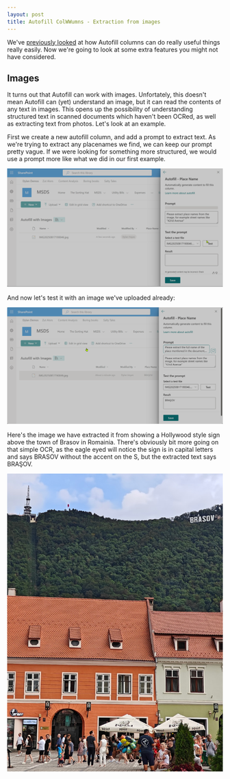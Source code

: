 ```yaml
---
layout: post
title: Autofill ColWWumns - Extraction from images
---
```


We've [previously looked](2025-06-07-In-Praise-Of-Autofill.md) at how Autofill columns can do really useful things really easily. Now we're going to look at some extra features you might not have considered.

## Images ##

It turns out that Autofill can work with images. Unfortately, this doesn't mean Autofill can (yet) understand an image, but it can read the contents of any text in images. This opens up the possibility of understanding structured text in scanned documents which haven't been OCRed, as well as extracting text from photos. 
Let's look at an example.   

First we create a new autofill column, and add a prompt to extract text. As we're trying to extract any placenames we find, we can keep our prompt pretty vague. If we were looking for something more structured, we would use a prompt more like what we did in our first example.

![Create autofill](../images/2025-09-02/image1.png)

And now let's test it with an image we've uploaded already:

![Test autofill](../images/2025-09-02/image2.png)

Here's the image we have extracted it from showing a Hollywood style sign above the town of Brasov in Romainia. There's obviously bit more going on that simple OCR, as the eagle eyed will notice the sign is in capital letters and says BRASOV without the accent on the S, but the extracted text says BRAŞOV.

![Example Image](../images/2025-09-02/IMG20250817190046.jpg)

